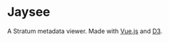 Jaysee
=======

A Stratum metadata viewer. Made with [Vue.js](https://vuejs.org/) and [D3](https://d3js.org/).

